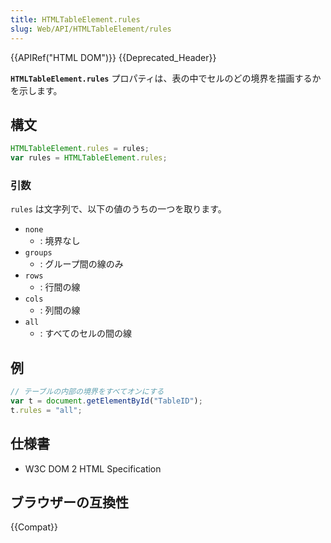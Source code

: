 ```yaml
---
title: HTMLTableElement.rules
slug: Web/API/HTMLTableElement/rules
---
```


{{APIRef("HTML DOM")}} {{Deprecated_Header}}

**`HTMLTableElement.rules`** プロパティは、表の中でセルのどの境界を描画するかを示します。

## 構文

```js
HTMLTableElement.rules = rules;
var rules = HTMLTableElement.rules;
```

### 引数

`rules` は文字列で、以下の値のうちの一つを取ります。

- `none`
  - : 境界なし
- `groups`
  - : グループ間の線のみ
- `rows`
  - : 行間の線
- `cols`
  - : 列間の線
- `all`
  - : すべてのセルの間の線

## 例

```js
// テーブルの内部の境界をすべてオンにする
var t = document.getElementById("TableID");
t.rules = "all";
```

## 仕様書

- W3C DOM 2 HTML Specification

## ブラウザーの互換性

{{Compat}}
